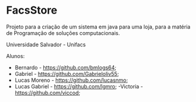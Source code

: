 # FacsStore

Projeto para a criação de um sistema em java para uma loja, para a matéria de Programação de soluções computacionais.

Universidade Salvador - Unifacs

Alunos: 
- Bernardo - https://github.com/bmlogs64;
- Gabriel - https://github.com/Gabrieloliv55;
- Lucas Moreno - https://github.com/lucasnmo;
- Lucas Gabriel - https://github.com/lgmro;
 -Victoria    -  https://github.com/viccod;  





